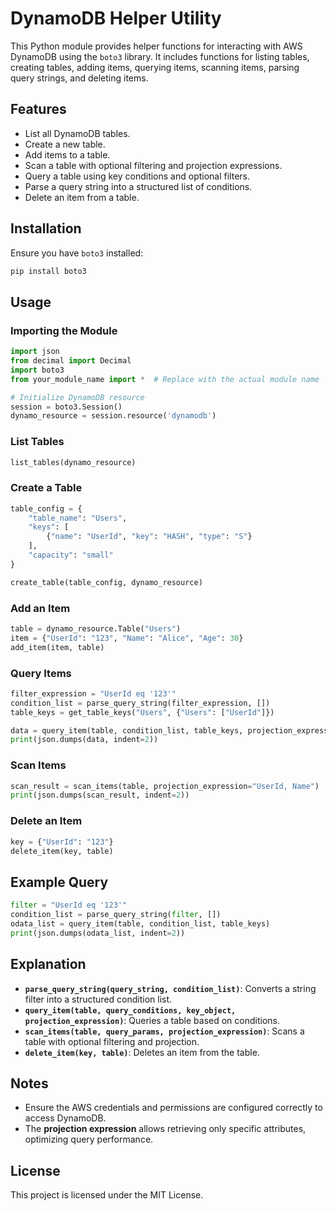 # DynamoDB Helper Utility

This Python module provides helper functions for interacting with AWS DynamoDB using the `boto3` library. It includes functions for listing tables, creating tables, adding items, querying items, scanning items, parsing query strings, and deleting items.

## Features
- List all DynamoDB tables.
- Create a new table.
- Add items to a table.
- Scan a table with optional filtering and projection expressions.
- Query a table using key conditions and optional filters.
- Parse a query string into a structured list of conditions.
- Delete an item from a table.

## Installation

Ensure you have `boto3` installed:

```sh
pip install boto3
```

## Usage

### Importing the Module

```python
import json
from decimal import Decimal
import boto3
from your_module_name import *  # Replace with the actual module name

# Initialize DynamoDB resource
session = boto3.Session()
dynamo_resource = session.resource('dynamodb')
```

### List Tables

```python
list_tables(dynamo_resource)
```

### Create a Table

```python
table_config = {
    "table_name": "Users",
    "keys": [
        {"name": "UserId", "key": "HASH", "type": "S"}
    ],
    "capacity": "small"
}

create_table(table_config, dynamo_resource)
```

### Add an Item

```python
table = dynamo_resource.Table("Users")
item = {"UserId": "123", "Name": "Alice", "Age": 30}
add_item(item, table)
```

### Query Items

```python
filter_expression = "UserId eq '123'"
condition_list = parse_query_string(filter_expression, [])
table_keys = get_table_keys("Users", {"Users": ["UserId"]})

data = query_item(table, condition_list, table_keys, projection_expression="UserId, Name")
print(json.dumps(data, indent=2))
```

### Scan Items

```python
scan_result = scan_items(table, projection_expression="UserId, Name")
print(json.dumps(scan_result, indent=2))
```

### Delete an Item

```python
key = {"UserId": "123"}
delete_item(key, table)
```

## Example Query

```python
filter = "UserId eq '123'"
condition_list = parse_query_string(filter, [])
odata_list = query_item(table, condition_list, table_keys)
print(json.dumps(odata_list, indent=2))
```

## Explanation
- **`parse_query_string(query_string, condition_list)`**: Converts a string filter into a structured condition list.
- **`query_item(table, query_conditions, key_object, projection_expression)`**: Queries a table based on conditions.
- **`scan_items(table, query_params, projection_expression)`**: Scans a table with optional filtering and projection.
- **`delete_item(key, table)`**: Deletes an item from the table.

## Notes
- Ensure the AWS credentials and permissions are configured correctly to access DynamoDB.
- The **projection expression** allows retrieving only specific attributes, optimizing query performance.

## License
This project is licensed under the MIT License.

